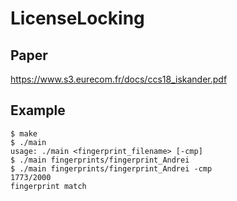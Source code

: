 # LicenseLocking

## Paper

https://www.s3.eurecom.fr/docs/ccs18_iskander.pdf

## Example
```
$ make
$ ./main
usage: ./main <fingerprint_filename> [-cmp]
$ ./main fingerprints/fingerprint_Andrei
$ ./main fingerprints/fingerprint_Andrei -cmp
1773/2000
fingerprint match
```
